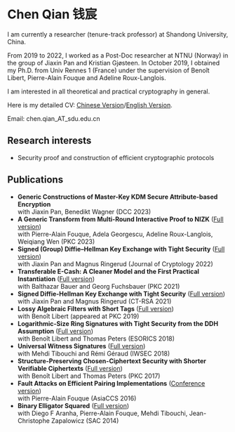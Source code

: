 # Chen Qian 钱宸
I am currently a researcher (tenure-track professor) at Shandong University, China.

From 2019 to 2022, I worked as a Post-Doc researcher at NTNU (Norway) in the group of Jiaxin Pan and Kristian Gjøsteen. In October 2019, I obtained my Ph.D. from Univ Rennes 1 (France) under the supervision of Benoît Libert, Pierre-Alain Fouque and Adeline Roux-Langlois. 

I am interested in all theoretical and practical cryptography in general.

Here is my detailed CV: [Chinese Version](CV/CV_ChenQian_Chinese.pdf)/[English Version](CV/CV_ChenQian_English.pdf).

Email: chen.qian_AT_sdu.edu.cn

## Research interests

- Security proof and construction of efficient cryptographic protocols

## Publications
- **Generic Constructions of Master-Key KDM Secure Attribute-based Encryption** \
  with Jiaxin Pan, Benedikt Wagner (DCC 2023)
- **A Generic Transform from Multi-Round Interactive Proof to NIZK** ([Full version](https://eprint.iacr.org/2023/334))\
  with Pierre-Alain Fouque, Adela Georgescu, Adeline Roux-Langlois, Weiqiang Wen (PKC 2023)
- **Signed (Group) Diffie–Hellman Key Exchange with Tight Security** ([Full version](https://link.springer.com/article/10.1007/s00145-022-09438-y))\
  with Jiaxin Pan and Magnus Ringerud (Journal of Cryptology 2022)
- **Transferable E-Cash: A Cleaner Model and the First Practical Instantiation** ([Full version](https://eprint.iacr.org/2020/1400))\
  with Balthazar Bauer and  Georg Fuchsbauer (PKC 2021)
- **Signed Diffie-Hellman Key Exchange with Tight Security** ([Full version](https://eprint.iacr.org/2021/607))  \
  with Jiaxin Pan and Magnus Ringerud (CT-RSA 2021)
- **Lossy Algebraic Filters with Short Tags**  ([Full version](https://hal.inria.fr/hal-02124968))\
  with Benoît Libert (appeared at PKC 2019)
- **Logarithmic-Size Ring Signatures with Tight Security from the DDH Assumption**  ([Full version](MyPapers/tight-ring-sig-full-version.pdf))\
  with Benoît Libert and Thomas Peters (ESORICS 2018)
- **Universal Witness Signatures**  ([Full version](https://hal.archives-ouvertes.fr/hal-01814279/))\
  with Mehdi Tibouchi and Rémi Géraud (IWSEC 2018)
- **Structure-Preserving Chosen-Ciphertext Security with Shorter Verifiable Ciphertexts** ([Full version](MyPapers/SP-CCA-PKC17_full-version.pdf)) \
  with Benoît Libert and Thomas Peters (PKC 2017)
- **Fault Attacks on Efficient Pairing Implementations**  ([Conference version](https://dl.acm.org/doi/10.1145/2897845.2897907))\
  with Pierre-Alain Fouque (AsiaCCS 2016)
- **Binary Elligator Squared**  ([Full version](https://eprint.iacr.org/2014/486))\
  with Diego F Aranha, Pierre-Alain Fouque, Mehdi Tibouchi, Jean-Christophe Zapalowicz (SAC 2014)
